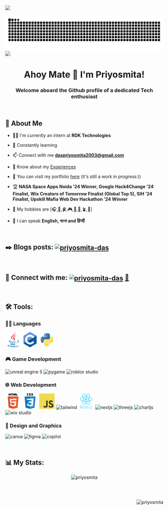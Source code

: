 <!--horizontal divider(gradiant)-->
<img src="https://user-images.githubusercontent.com/73097560/115834477-dbab4500-a447-11eb-908a-139a6edaec5c.gif">

<!--h1 without bottom border-->
<div id="user-content-toc">
<!--   <ul align="center">
    <summary><h1 style="display: inline-block">Ahoy Mate 🫡, I'm Priyosmita</h1></summary>
  </ul> -->
</div>

![Snake Animation](https://raw.githubusercontent.com/Priyosmita/Priyosmita/output/snake.svg)
<img src="https://user-images.githubusercontent.com/73097560/115834477-dbab4500-a447-11eb-908a-139a6edaec5c.gif">

<h1 align="center">Ahoy Mate 🫡 I'm Priyosmita!</h1>
<h3 align="center">Welcome aboard the Github profile of a dedicated Tech enthusiast</h3>


<p align="left"> <a href="https://twitter.com/" target="blank"><img src="https://img.shields.io/twitter/follow/?logo=twitter&style=for-the-badge" alt="" /></a> </p>


## 🦋 About Me 
<!-- - 🚀 I’m currently working on [AIkya](https://github.com/Priyosmita/AIkya) and [Kali Yug](https://github.com/Priyosmita/Kali-Yug) -->

- 👩‍💻 I'm currently an intern at **RDK Technologies**

- 🌱 Constantly learning

- 📫 Connect with me **daspriyosmita2003@gmail.com**

- 📄 Know about my [Experiences](https://drive.google.com/file/d/1KmT-H-I-G3JvjYBXM-Qb9xuZXJ_VQLkZ/view?usp=drive_link)

- 🌷 You can visit my portfolio [here](https://priyosmita.vercel.app/) (it's still a work in progress:))

- 🏆 **NASA Space Apps Noida '24 Winner, Google Hack4Change '24 Finalist, Wix Creators of Tomorrow Finalist (Global Top 5), SIH '24 Finalist, Upskill Mafia Web Dev Hackathon '24 Winner**

- 💫 My hobbies are [🎧,🎸,🩰,🎮,🌊,📸,🪴,🎨]

- 💬 I can speak **English, বাংলা and हिन्दी**

</br>

## ✒️ Blogs posts: <a href="https://medium.com/@daspriyosmita2003" target="blank"><img align="center" src="https://encrypted-tbn0.gstatic.com/images?q=tbn:ANd9GcR9Hpbjsce8cvgTiprxRPHitz8slLyNdJFGOA&s" alt="priyosmita-das" height="30" width="130" /></a>

</br>

## 🤝 Connect with me: <a href="https://linkedin.com/in/priyosmita-das" target="blank"><img align="center" src="https://raw.githubusercontent.com/rahuldkjain/github-profile-readme-generator/master/src/images/icons/Social/linked-in-alt.svg" alt="priyosmita-das" height="26" width="28" /></a> <a href="mailto:daspriyosmita2003@gmail.com">📧</a>

</br>

## 🛠️ Tools:
<h3 align="left">👩‍💻 Languages</h3>
<p align="left"> 
    <img src="https://raw.githubusercontent.com/devicons/devicon/master/icons/java/java-original.svg" alt="java" width="50" height="50"/> 
    <img src="https://raw.githubusercontent.com/devicons/devicon/master/icons/c/c-original.svg" alt="c" width="50" height="50"/>
    <img src="https://raw.githubusercontent.com/devicons/devicon/master/icons/python/python-original.svg" alt="python" width="50" height="50"/>
</p>

<h3 align="left">🎮 Game Development</h3>
<p align="left"> 
    <img src="https://cdn2.unrealengine.com/ue-logo-stacked-unreal-engine-w-677x545-fac11de0943f.png" alt="unreal engine 5" width="58" height="50"/>
    <img src="https://www.pygame.org/docs/_static/pygame_logo.svg" alt="pygame" width="90" height="50"/>  
    <img src="https://upload.wikimedia.org/wikipedia/commons/thumb/b/b1/Roblox_Studio_logo_-_2017-2021.svg/916px-Roblox_Studio_logo_-_2017-2021.svg.png?20221117210703" alt="roblox studio" width="50" height="50"/>
</p>

<h3 align="left">🌐 Web Development</h3>
<p align="left"> 
    <img src="https://raw.githubusercontent.com/devicons/devicon/master/icons/html5/html5-original-wordmark.svg" alt="html5" width="50" height="50"/>
    <img src="https://raw.githubusercontent.com/devicons/devicon/master/icons/css3/css3-original-wordmark.svg" alt="css3" width="50" height="50"/>
    <img src="https://raw.githubusercontent.com/devicons/devicon/master/icons/javascript/javascript-original.svg" alt="javascript" width="50" height="50"/>
    <img src="https://www.vectorlogo.zone/logos/tailwindcss/tailwindcss-icon.svg" alt="tailwind" width="50" height="50"/>
    <img src="https://raw.githubusercontent.com/devicons/devicon/master/icons/react/react-original-wordmark.svg" alt="react" width="50" height="50"/>
    <img src="https://www.datocms-assets.com/98835/1684410508-image-7.png" alt="nextjs" width="50" height="50"/>
    <img src="https://canada1.discourse-cdn.com/flex035/uploads/threejs/optimized/2X/e/e4f86d2200d2d35c30f7b1494e96b9595ebc2751_2_744x750.png" alt="threejs" width="50" height="50"/>
    <img src="https://upload.wikimedia.org/wikipedia/commons/thumb/8/86/Chart.js_logo.svg/768px-Chart.js_logo.svg.png" alt="chartjs" width="50" height="50"/>
    <img src="https://static-00.iconduck.com/assets.00/wix-icon-2048x2048-petxyljo.png" alt="wix studio" height="50"/>
</p>

<h3 align="left">🎨 Design and Graphics</h3>
<p align="left"> 
    <img src="https://upload.wikimedia.org/wikipedia/en/thumb/b/bb/Canva_Logo.svg/480px-Canva_Logo.svg.png?20241218040754" alt="canva" height="25"/>
    <img src="https://upload.wikimedia.org/wikipedia/commons/3/33/Figma-logo.svg" alt="figma" width="" height="30"/>
    <img src="https://upload.wikimedia.org/wikipedia/commons/thumb/2/2a/Microsoft_365_Copilot_Icon.svg/72px-Microsoft_365_Copilot_Icon.svg.png" alt="copilot" width="" height="40"/>
</p>
</br>

## 📊 My Stats:
<p style="text-align: center;">
    <img src="https://github-readme-streak-stats.herokuapp.com/?user=priyosmita&theme=dark&ring=FE8300&fire=FD5400&currStreakNum=FDBC00&sideNums=32cd32&sideLabels=ffa500&dates=adff2f&currStreakLabel=FF0061" alt="priyosmita" />
</p>
</br>

</br>
<p align="right"> <img src="https://komarev.com/ghpvc/?username=priyosmita&label=Profile%20views&color=A383FF&style=flat" alt="priyosmita" /> </p>
